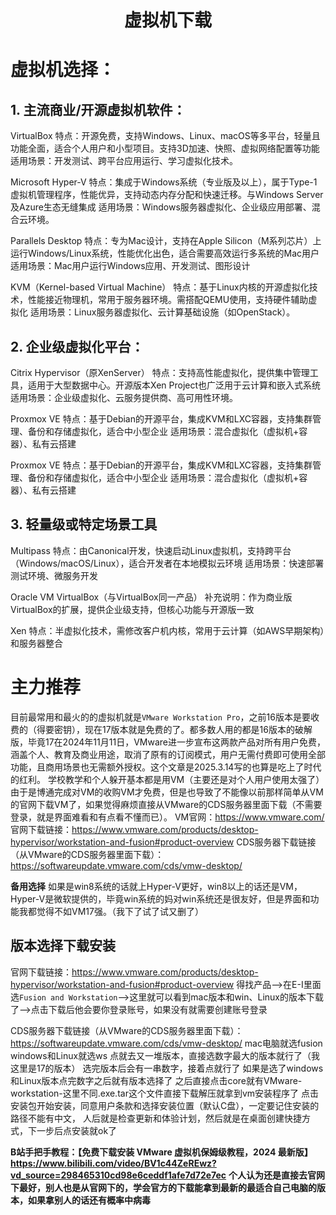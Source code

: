 #  <center>虚拟机下载</center>
# 虚拟机选择：
## 1. 主流商业/开源虚拟机软件：
VirtualBox
特点：开源免费，支持Windows、Linux、macOS等多平台，轻量且功能全面，适合个人用户和小型项目。支持3D加速、快照、虚拟网络配置等功能
适用场景：开发测试、跨平台应用运行、学习虚拟化技术。

Microsoft Hyper-V
特点：集成于Windows系统（专业版及以上），属于Type-1虚拟机管理程序，性能优异，支持动态内存分配和快速迁移。与Windows Server及Azure生态无缝集成
适用场景：Windows服务器虚拟化、企业级应用部署、混合云环境。

Parallels Desktop
特点：专为Mac设计，支持在Apple Silicon（M系列芯片）上运行Windows/Linux系统，性能优化出色，适合需要高效运行多系统的Mac用户
适用场景：Mac用户运行Windows应用、开发测试、图形设计

KVM（Kernel-based Virtual Machine）
特点：基于Linux内核的开源虚拟化技术，性能接近物理机，常用于服务器环境。需搭配QEMU使用，支持硬件辅助虚拟化
适用场景：Linux服务器虚拟化、云计算基础设施（如OpenStack）。

## 2. 企业级虚拟化平台：
Citrix Hypervisor（原XenServer）
特点：支持高性能虚拟化，提供集中管理工具，适用于大型数据中心。开源版本Xen Project也广泛用于云计算和嵌入式系统
适用场景：企业级虚拟化、云服务提供商、高可用性环境。

Proxmox VE
特点：基于Debian的开源平台，集成KVM和LXC容器，支持集群管理、备份和存储虚拟化，适合中小型企业
适用场景：混合虚拟化（虚拟机+容器）、私有云搭建

Proxmox VE
特点：基于Debian的开源平台，集成KVM和LXC容器，支持集群管理、备份和存储虚拟化，适合中小型企业
适用场景：混合虚拟化（虚拟机+容器）、私有云搭建

## 3. 轻量级或特定场景工具
Multipass
特点：由Canonical开发，快速启动Linux虚拟机，支持跨平台（Windows/macOS/Linux），适合开发者在本地模拟云环境
适用场景：快速部署测试环境、微服务开发

Oracle VM VirtualBox（与VirtualBox同一产品）
补充说明：作为商业版VirtualBox的扩展，提供企业级支持，但核心功能与开源版一致

Xen
特点：半虚拟化技术，需修改客户机内核，常用于云计算（如AWS早期架构）和服务器整合


# 主力推荐
目前最常用和最火的的虚拟机就是`VMware Workstation Pro`，之前16版本是要收费的（得要密钥），现在17版本就是免费的了。都多数人用的都是16版本的破解版，毕竟17在2024年11月11日，VMware进一步宣布这两款产品对所有用户免费，涵盖个人、教育及商业用途，取消了原有的订阅模式，用户无需付费即可使用全部功能，且商用场景也无需额外授权。这个文章是2025.3.14写的也算是吃上了时代的红利。
学校教学和个人躲开基本都是用VM（主要还是对个人用户使用太强了）
由于是博通完成对VM的收购VM才免费，但是也导致了不能像以前那样简单从VM的官网下载VM了，如果觉得麻烦直接从VMware的CDS服务器里面下载（不需要登录，就是界面难看和有点看不懂而已）。
VM官网：https://www.vmware.com/
官网下载链接：https://www.vmware.com/products/desktop-hypervisor/workstation-and-fusion#product-overview
CDS服务器下载链接（从VMware的CDS服务器里面下载）：https://softwareupdate.vmware.com/cds/vmw-desktop/

**备用选择**
如果是win8系统的话就上Hyper-V更好，win8以上的话还是VM，Hyper-V是微软提供的，毕竟win系统的妈对win系统还是很友好，但是界面和功能我都觉得不如VM17强。（我下了试了试又删了）
## 版本选择下载安装
官网下载链接：https://www.vmware.com/products/desktop-hypervisor/workstation-and-fusion#product-overview
得找产品-->在E-I里面选`Fusion and Workstation`-->这里就可以看到mac版本和win、Linux的版本下载了-->点击下载后他会要你登录账号，如果没有就需要创建账号登录

CDS服务器下载链接（从VMware的CDS服务器里面下载）：https://softwareupdate.vmware.com/cds/vmw-desktop/
mac电脑就选fusion
windows和Linux就选ws
点就去又一堆版本，直接选数字最大的版本就行了（我这里是17的版本）
选完版本后会有一串数字，接着点就行了
如果是选了windows和Linux版本点完数字之后就有版本选择了
之后直接点击core就有VMware-workstation-这里不同.exe.tar这个文件直接下载解压就拿到vm安装程序了
点击安装包开始安装，同意用户条款和选择安装位置（默认C盘），一定要记住安装的路径不能有中文， 人后就是检查更新和体验计划，然后就是在桌面创建快捷方式，下一步后点安装就ok了

**B站手把手教程：【免费下载安装 VMware 虚拟机保姆级教程，2024 最新版】https://www.bilibili.com/video/BV1c44ZeREwz?vd_source=298465310cd98e6ceddf1afe7d72e7ec**
**个人认为还是直接去官网下最好，别人也是从官网下的，学会官方的下载能拿到最新的最适合自己电脑的版本，如果拿别人的话还有概率中病毒**
